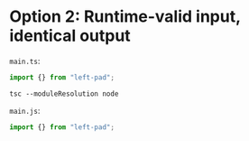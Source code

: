 # Option 2: Runtime-valid input, identical output

`main.ts`:
```ts
import {} from "left-pad";
```

```
tsc --moduleResolution node
```

`main.js`:
```js
import {} from "left-pad";
```
